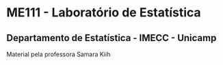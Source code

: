 # ME111 - Laboratório de Estatística

## Departamento de Estatística - IMECC - Unicamp

Material pela professora Samara Kiih
